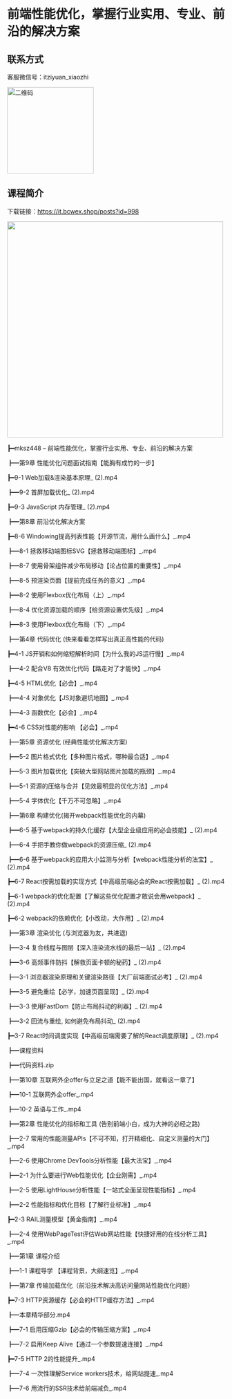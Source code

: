 # 前端性能优化，掌握行业实用、专业、前沿的解决方案

## 联系方式

客服微信号：itziyuan_xiaozhi

<img src="https://ziyuanyun.oss-cn-guangzhou.aliyuncs.com/common/20240614073449/666b82192834a.jpg" width="200" height="200" alt="二维码">

## 课程简介

下载链接：https://it.bcwex.shop/posts?id=998

<img src="https://ziyuanyun.oss-cn-guangzhou.aliyuncs.com/yun/20240515153551/664465d733163.jpg" width="500" alt="">

  ┣━mksz448 &#8211; 前端性能优化，掌握行业实用、专业、前沿的解决方案

 ┣━第9章 性能优化问题面试指南【能胸有成竹的一步】

 ┣━9-1 Web加载&amp;渲染基本原理_ (2).mp4

 ┣━9-2 首屏加载优化_ (2).mp4

 ┣━9-3 JavaScript 内存管理_ (2).mp4

 ┣━第8章 前沿优化解决方案

 ┣━8-6 Windowing提高列表性能【开源节流，用什么画什么】_.mp4

 ┣━8-1 拯救移动端图标SVG【拯救移动端图标】_.mp4

 ┣━8-7 使用骨架组件减少布局移动【论占位置的重要性】_.mp4

 ┣━8-5 预渲染页面【提前完成任务的意义】_.mp4

 ┣━8-2 使用Flexbox优化布局（上）_.mp4

 ┣━8-4 优化资源加载的顺序【给资源设置优先级】_.mp4

 ┣━8-3 使用Flexbox优化布局（下）_.mp4

 ┣━第4章 代码优化 (快来看看怎样写出真正高性能的代码)

 ┣━4-1 JS开销和如何缩短解析时间【为什么我的JS运行慢】_.mp4

 ┣━4-2 配合V8 有效优化代码【路走对了才能快】_.mp4

 ┣━4-5 HTML优化【必会】_.mp4

 ┣━4-4 对象优化【JS对象避坑地图】_.mp4

 ┣━4-3 函数优化【必会】_.mp4

 ┣━4-6 CSS对性能的影响 【必会】_.mp4

 ┣━第5章 资源优化 (经典性能优化解决方案)

 ┣━5-2 图片格式优化【多种图片格式，哪种最合适】_.mp4

 ┣━5-3 图片加载优化【突破大型网站图片加载的瓶颈】_.mp4

 ┣━5-1 资源的压缩与合并【见效最明显的优化方法】_.mp4

 ┣━5-4 字体优化【千万不可忽略】_.mp4

 ┣━第6章 构建优化(揭开webpack性能优化的内幕)

 ┣━6-5 基于webpack的持久化缓存【大型企业级应用的必会技能】_ (2).mp4

 ┣━6-4 手把手教你做webpack的资源压缩_ (2).mp4

 ┣━6-6 基于webpack的应用大小监测与分析【webpack性能分析的法宝】_ (2).mp4

 ┣━6-7 React按需加载的实现方式【中高级前端必会的React按需加载】_ (2).mp4

 ┣━6-1 webpack的优化配置【了解这些优化配置才敢说会用webpack】_ (2).mp4

 ┣━6-2 webpack的依赖优化【小改动，大作用】_ (2).mp4

 ┣━第3章 渲染优化 (与浏览器为友，共进退)

 ┣━3-4 复合线程与图层【深入渲染流水线的最后一站】_ (2).mp4

 ┣━3-6 高频事件防抖【解救页面卡顿的秘药】_ (2).mp4

 ┣━3-1 浏览器渲染原理和关键渲染路径【大厂前端面试必考】_ (2).mp4

 ┣━3-5 避免重绘【必学，加速页面呈现】_ (2).mp4

 ┣━3-3 使用FastDom【防止布局抖动的利器】_ (2).mp4

 ┣━3-2 回流与重绘, 如何避免布局抖动_ (2).mp4

 ┣━3-7 React时间调度实现【中高级前端需要了解的React调度原理】_ (2).mp4

 ┣━课程资料

 ┣━代码资料.zip

 ┣━第10章 互联网外企offer与立足之道【能不能出国，就看这一章了】

 ┣━10-1 互联网外企offer_.mp4

 ┣━10-2 英语与工作_.mp4

 ┣━第2章 性能优化的指标和工具 (告别前端小白，成为大神的必经之路)

 ┣━2-7 常用的性能测量APIs【不可不知，打开精细化、自定义测量的大门】_.mp4

 ┣━2-6 使用Chrome DevTools分析性能【最大法宝】_.mp4

 ┣━2-1 为什么要进行Web性能优化【企业刚需】_.mp4

 ┣━2-5 使用LightHouse分析性能【一站式全面呈现性能指标】_.mp4

 ┣━2-2 性能指标和优化目标【了解行业标准】_.mp4

 ┣━2-3 RAIL测量模型【黄金指南】_.mp4

 ┣━2-4 使用WebPageTest评估Web网站性能【快捷好用的在线分析工具】_.mp4

 ┣━第1章 课程介绍

 ┣━1-1 课程导学 【课程背景，大纲速览】_.mp4

 ┣━第7章 传输加载优化（前沿技术解决高访问量网站性能优化问题）

 ┣━7-3 HTTP资源缓存【必会的HTTP缓存方法】_.mp4

 ┣━本章精华部分.mp4

 ┣━7-1 启用压缩Gzip【必会的传输压缩方案】_.mp4

 ┣━7-2 启用Keep Alive【通过一个参数提速连接】_.mp4

 ┣━7-5 HTTP 2的性能提升_.mp4

 ┣━7-4 一次性理解Service workers技术，给网站提速_.mp4

 ┣━7-6 用流行的SSR技术给前端减负_.mp4

  